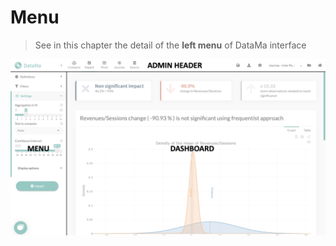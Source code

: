 # Menu

> See in this chapter the detail of the **left menu** of DataMa interface

![impact_menu](images/impact3.png)
